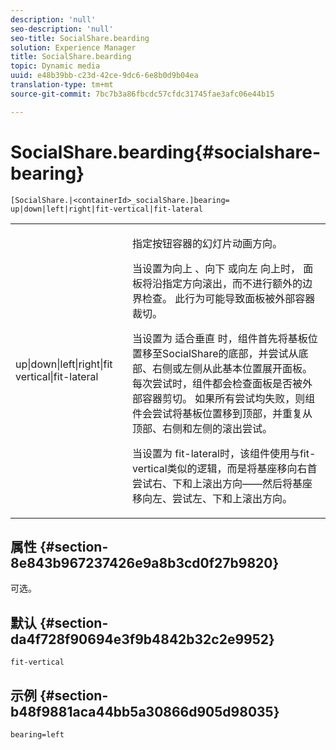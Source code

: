 ```yaml
---
description: 'null'
seo-description: 'null'
seo-title: SocialShare.bearding
solution: Experience Manager
title: SocialShare.bearding
topic: Dynamic media
uuid: e48b39bb-c23d-42ce-9dc6-6e8b0d9b04ea
translation-type: tm+mt
source-git-commit: 7bc7b3a86fbcdc57cfdc31745fae3afc06e44b15

---
```



# SocialShare.bearding{#socialshare-bearing}

`[SocialShare.|<containerId>_socialShare.]bearing= up|down|left|right|fit-vertical|fit-lateral`

<table id="table_0002BE81371D4E16A56FBEDD13FDF3C2"> 
 <tbody> 
  <tr> 
   <td colname="col1"> <p> <span class="codeph"> up|down|left|right|fit vertical|fit-lateral </span> </p> </td> 
   <td colname="col2"> <p> 指定按钮容器的幻灯片动画方向。 </p> <p> 当设置为向上 <span class="codeph"> 、向下 </span>或向左 <span class="codeph"> 向上时， </span><span class="codeph"></span><span class="codeph"></span>面板将沿指定方向滚出，而不进行额外的边界检查。 此行为可能导致面板被外部容器裁切。 </p> <p>当设置为 <span class="codeph"> 适合垂直 </span>时，组件首先将基板位置移至SocialShare的底部，并尝试从底部、右侧或左侧从此基本位置展开面板。 每次尝试时，组件都会检查面板是否被外部容器剪切。 如果所有尝试均失败，则组件会尝试将基板位置移到顶部，并重复从顶部、右侧和左侧的滚出尝试。 </p> <p>当设置为 <span class="codeph"></span>fit-lateral时，该组件使用与fit-vertical类似的逻辑，而是将基座移向右首尝试右、下和上滚出方向——然后将基座移向左、尝试左、下和上滚出方向。 </p> </td> 
  </tr> 
 </tbody> 
</table>

## 属性 {#section-8e843b967237426e9a8b3cd0f27b9820}

可选。

## 默认 {#section-da4f728f90694e3f9b4842b32c2e9952}

`fit-vertical`

## 示例 {#section-b48f9881aca44bb5a30866d905d98035}

`bearing=left`
